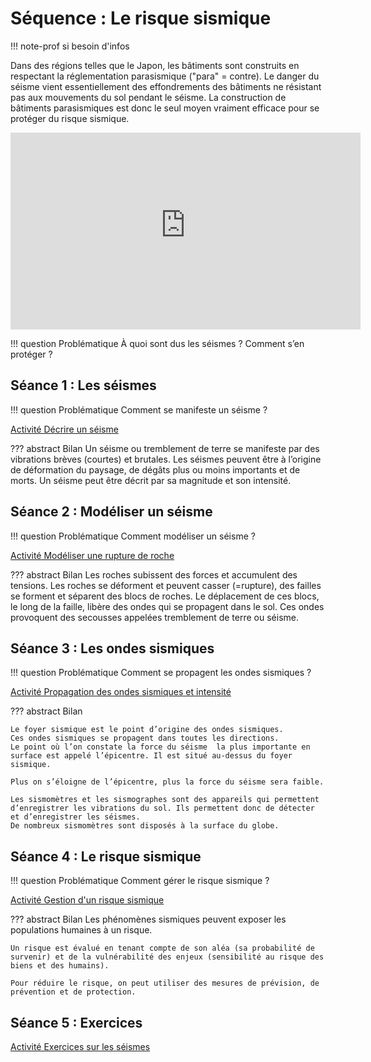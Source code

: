 # Séquence : Le risque sismique

!!! note-prof
    si besoin d'infos

Dans des régions telles que le Japon, les bâtiments sont construits en respectant la réglementation parasismique ("para" = contre). 
Le danger du séisme vient essentiellement des effondrements des bâtiments ne résistant pas aux mouvements du sol pendant le séisme. La construction de bâtiments parasismiques est donc le seul moyen vraiment efficace pour se protéger du risque sismique.

<iframe title="séismes en direct" width="560" height="315" src="https://tube-sciences-technologies.apps.education.fr/videos/embed/ea2c76b5-3284-46ac-a7dd-244485871796" frameborder="0" allowfullscreen="" sandbox="allow-same-origin allow-scripts allow-popups allow-forms"></iframe>

!!! question Problématique
    À quoi sont dus les séismes ? 
    Comment s’en protéger ?

    



## Séance 1 : Les séismes

!!! question Problématique
    Comment se manifeste un séisme ?


[Activité Décrire un séisme](../seismes)


??? abstract Bilan
    Un séisme ou tremblement de terre se manifeste par des vibrations brèves (courtes) et brutales. Les séismes peuvent être à l’origine de déformation du paysage, de dégâts plus ou moins importants et de morts.
    Un séisme peut être décrit par sa magnitude et son intensité.



## Séance 2 : Modéliser un séisme

!!! question Problématique
    Comment modéliser un séisme ?


[Activité Modéliser une rupture de roche](../modelRuptureRoches)


??? abstract Bilan
    Les roches subissent des forces et accumulent des tensions. Les roches se déforment et peuvent casser (=rupture), des failles se forment et séparent des blocs de roches.
    Le déplacement de ces blocs, le long de la faille, libère des ondes qui se propagent dans le sol. Ces ondes provoquent des secousses appelées tremblement de terre ou séisme.


## Séance 3 : Les ondes sismiques

!!! question Problématique
    Comment se propagent les ondes sismiques ? 

[Activité Propagation des ondes sismiques et intensité](../propagOndes)



??? abstract Bilan

    Le foyer sismique est le point d’origine des ondes sismiques.
    Ces ondes sismiques se propagent dans toutes les directions.
    Le point où l’on constate la force du séisme  la plus importante en surface est appelé l’épicentre. Il est situé au-dessus du foyer sismique.

    Plus on s’éloigne de l’épicentre, plus la force du séisme sera faible.

    Les sismomètres et les sismographes sont des appareils qui permettent d’enregistrer les vibrations du sol. Ils permettent donc de détecter et d’enregistrer les séismes.
    De nombreux sismomètres sont disposés à la surface du globe. 

## Séance 4 : Le risque sismique

!!! question Problématique
    Comment gérer le risque sismique ?



[Activité Gestion d'un risque sismique](../risquesSismiques)


??? abstract Bilan
    Les phénomènes sismiques peuvent exposer les populations humaines à un risque.

    Un risque est évalué en tenant compte de son aléa (sa probabilité de survenir) et de la vulnérabilité des enjeux (sensibilité au risque des biens et des humains).

    Pour réduire le risque, on peut utiliser des mesures de prévision, de prévention et de protection.



## Séance 5 : Exercices




[Activité Exercices sur les séismes](../exoSeismes)
